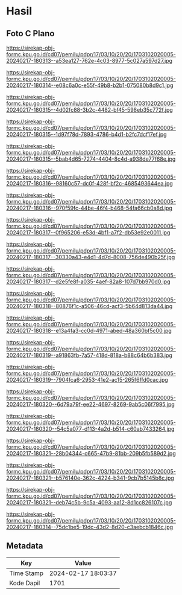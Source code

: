 # Hasil

## Foto C Plano

https://sirekap-obj-formc.kpu.go.id/cd07/pemilu/pdpr/17/03/10/20/20/1703102020005-20240217-180313--a53ea127-762e-4c03-8977-5c027a597d27.jpg

https://sirekap-obj-formc.kpu.go.id/cd07/pemilu/pdpr/17/03/10/20/20/1703102020005-20240217-180314--e08c6a0c-e55f-49b8-b2b1-075080b8d9c1.jpg

https://sirekap-obj-formc.kpu.go.id/cd07/pemilu/pdpr/17/03/10/20/20/1703102020005-20240217-180315--4d02fc88-3b2c-4482-bf45-598eb35c772f.jpg

https://sirekap-obj-formc.kpu.go.id/cd07/pemilu/pdpr/17/03/10/20/20/1703102020005-20240217-180315--1d97f78d-7893-4786-b4d1-b2fc7dcf17ef.jpg

https://sirekap-obj-formc.kpu.go.id/cd07/pemilu/pdpr/17/03/10/20/20/1703102020005-20240217-180315--5bab4d65-7274-4404-8c4d-a938de77f68e.jpg

https://sirekap-obj-formc.kpu.go.id/cd07/pemilu/pdpr/17/03/10/20/20/1703102020005-20240217-180316--98160c57-dc0f-428f-bf2c-4685493644ea.jpg

https://sirekap-obj-formc.kpu.go.id/cd07/pemilu/pdpr/17/03/10/20/20/1703102020005-20240217-180316--970f59fc-44be-46f4-b468-54fa66cb0a8d.jpg

https://sirekap-obj-formc.kpu.go.id/cd07/pemilu/pdpr/17/03/10/20/20/1703102020005-20240217-180317--0f965206-e53d-4bf1-a7f2-db53e92e0011.jpg

https://sirekap-obj-formc.kpu.go.id/cd07/pemilu/pdpr/17/03/10/20/20/1703102020005-20240217-180317--30330a43-e4d1-4d7d-8008-756de490b25f.jpg

https://sirekap-obj-formc.kpu.go.id/cd07/pemilu/pdpr/17/03/10/20/20/1703102020005-20240217-180317--d2e5fe8f-a035-4aef-82a8-107d7bb970d0.jpg

https://sirekap-obj-formc.kpu.go.id/cd07/pemilu/pdpr/17/03/10/20/20/1703102020005-20240217-180318--80876f1c-a506-46cd-acf3-5b64d813da44.jpg

https://sirekap-obj-formc.kpu.go.id/cd07/pemilu/pdpr/17/03/10/20/20/1703102020005-20240217-180318--e13a4fa3-cc0d-4971-abed-48a360bf5c00.jpg

https://sirekap-obj-formc.kpu.go.id/cd07/pemilu/pdpr/17/03/10/20/20/1703102020005-20240217-180319--a91863fb-7a57-418d-818a-b88c64b6b383.jpg

https://sirekap-obj-formc.kpu.go.id/cd07/pemilu/pdpr/17/03/10/20/20/1703102020005-20240217-180319--7904fca6-2953-41e2-ac15-265f6ffd0cac.jpg

https://sirekap-obj-formc.kpu.go.id/cd07/pemilu/pdpr/17/03/10/20/20/1703102020005-20240217-180320--6d79a79f-ee22-4697-8269-9ab5c06f7995.jpg

https://sirekap-obj-formc.kpu.go.id/cd07/pemilu/pdpr/17/03/10/20/20/1703102020005-20240217-180320--54c5a077-d113-4a2d-b514-c60ab7433264.jpg

https://sirekap-obj-formc.kpu.go.id/cd07/pemilu/pdpr/17/03/10/20/20/1703102020005-20240217-180321--28b04344-c665-47b9-81bb-209b5fb589d2.jpg

https://sirekap-obj-formc.kpu.go.id/cd07/pemilu/pdpr/17/03/10/20/20/1703102020005-20240217-180321--b576140e-362c-4224-b341-9cb7b5145b8c.jpg

https://sirekap-obj-formc.kpu.go.id/cd07/pemilu/pdpr/17/03/10/20/20/1703102020005-20240217-180321--deb74c5b-9c5a-4093-aa12-8d1cc826107c.jpg

https://sirekap-obj-formc.kpu.go.id/cd07/pemilu/pdpr/17/03/10/20/20/1703102020005-20240217-180314--75dc1be5-19dc-43d2-8d20-c3aebcb1846c.jpg


## Metadata

| Key        | Value               |
| ---------- | ------------------- |
| Time Stamp | 2024-02-17 18:03:37 |
| Kode Dapil | 1701                |



